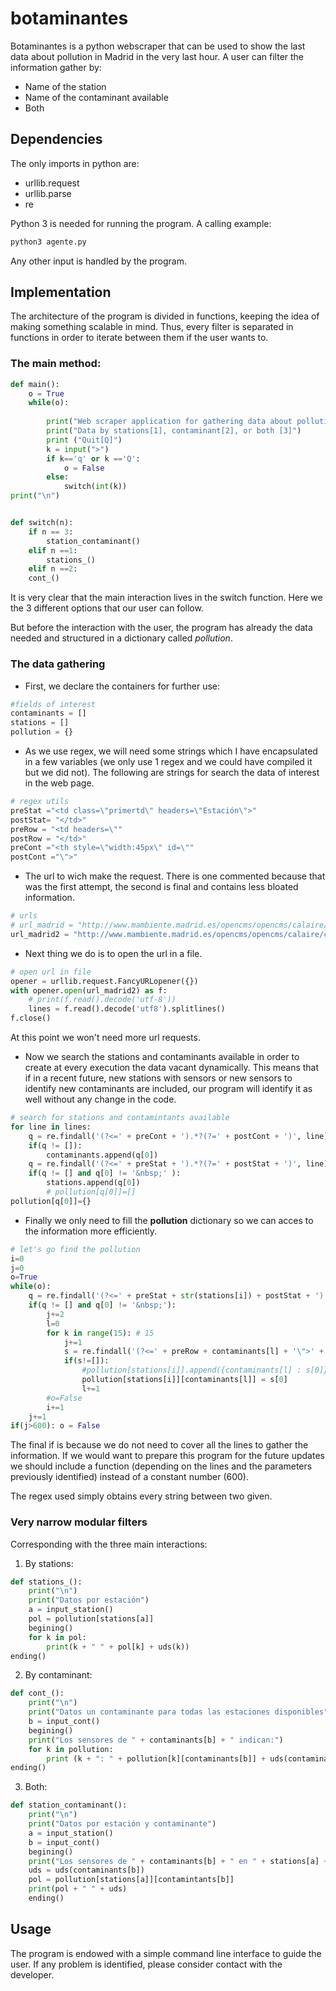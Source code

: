 # botaminantes

Botaminantes is a python webscraper that can be used to show the last data about pollution in Madrid in the very last hour. A user can filter the information gather by:
- Name of the station
- Name of the contaminant available
- Both

## Dependencies

The only imports in python are:  
- urllib.request  
- urllib.parse  
- re  

Python 3 is needed for running the program. A calling example:
```python
python3 agente.py
```
Any other input is handled by the program.

## Implementation

The architecture of the program is divided in functions, keeping the idea of making something scalable in mind. Thus, every filter is separated in functions in order to iterate between them if the user wants to.

### The main method:
```python
def main():
    o = True
    while(o):
        
        print("Web scraper application for gathering data about pollution in Madrid")
        print("Data by stations[1], contaminant[2], or both [3]")
        print ("Quit[Q]")
        k = input(">")
        if k=='q' or k =='Q':
            o = False
        else:
            switch(int(k))
print("\n")


def switch(n):
    if n == 3:
        station_contaminant()
    elif n ==1:
        stations_()
    elif n ==2:
	cont_()
```
It is very clear that the main interaction lives in the switch function. Here we the 3 different options that our user can follow.

But before the interaction with the user, the program has already the data needed and structured in a dictionary called *pollution*.

### The data gathering

- First, we declare the containers for further use:  
```python
#fields of interest
contaminants = []
stations = []
pollution = {}
```

- As we use regex, we will need some strings which I have encapsulated in a few variables (we only use 1 regex and we could have compiled it but we did not). The following are strings for search the data of interest in the web page.
```python
# regex utils
preStat ="<td class=\"primertd\" headers=\"Estación\">"
postStat= "</td>"
preRow = "<td headers=\""
postRow = "</td>"
preCont ="<th style=\"width:45px\" id=\""
postCont ="\">"
```
- The url to wich make the request. There is one commented because that was the first attempt, the second is final and contains less bloated information.
```python
# urls
# url_madrid = "http://www.mambiente.madrid.es/opencms/opencms/calaire/consulta/Gases_y_particulas/informegaseshorarios.html?__locale=es"
url_madrid2 = "http://www.mambiente.madrid.es/opencms/opencms/calaire/consulta/Gases_y_particulas/informegaseshorarios_antiguo.html?__locale=es"
```

- Next thing we do is to open the url in a file.
``` python
# open url in file
opener = urllib.request.FancyURLopener({})
with opener.open(url_madrid2) as f:
    # print(f.read().decode('utf-8'))
    lines = f.read().decode('utf8').splitlines()
f.close()
```
At this point we won't need more url requests.

- Now we search the stations and contaminants available in order to create at every execution the data vacant dynamically. This means that if in a recent future, new stations with sensors or new sensors to identify new contaminants are included, our program will identify it as well without any change in the code.
```python
# search for stations and contamintants available
for line in lines:
    q = re.findall('(?<=' + preCont + ').*?(?=' + postCont + ')', line)
    if(q != []):
        contaminants.append(q[0])
    q = re.findall('(?<=' + preStat + ').*?(?=' + postStat + ')', line)
    if(q != [] and q[0] != '&nbsp;' ):
        stations.append(q[0])
        # pollution[q[0]]=[]
pollution[q[0]]={}
```

- Finally we only need to fill the **pollution** dictionary so we can acces to the information more efficiently.
```python
# let's go find the pollution
i=0
j=0
o=True
while(o):
    q = re.findall('(?<=' + preStat + str(stations[i]) + postStat + ').*?(?=' +  ')', lines[j])
    if(q != [] and q[0] != '&nbsp;'):
        j+=2
        l=0
        for k in range(15): # 15
            j+=1
            s = re.findall('(?<=' + preRow + contaminants[l] + '\">' + ').*?(?=' + postRow +  ')', lines[j])
            if(s!=[]):
                #pollution[stations[i]].append({contaminants[l] : s[0]})
                pollution[stations[i]][contaminants[l]] = s[0]
                l+=1
        #o=False
        i+=1
    j+=1
if(j>600): o = False
```
The final if is because we do not need to cover all the lines to gather the information. If we would want to prepare this program for the future updates we should include a function (depending on the lines and the parameters previously identified) instead of a constant number (600).

The regex used simply obtains every string between two given.

### Very narrow modular filters

Corresponding with the three main interactions:

1. By stations:
```python
def stations_():    
    print("\n")
    print("Datos por estación")
    a = input_station()
    pol = pollution[stations[a]]
    begining()
    for k in pol:
        print(k + " " + pol[k] + uds(k))
ending()
```

2. By contaminant:
```python
def cont_():
    print("\n")
    print("Datos un contaminante para todas las estaciones disponibles")
    b = input_cont()
    begining()
    print("Los sensores de " + contaminants[b] + " indican:")
    for k in pollution:
        print (k + ": " + pollution[k][contaminants[b]] + uds(contaminants[b]))
ending()
```

3. Both:
```python
def station_contaminant():
    print("\n")
    print("Datos por estación y contaminante")
    a = input_station()
    b = input_cont() 
    begining()
    print("Los sensores de " + contaminants[b] + " en " + stations[a] + " indican:")
    uds = uds(contaminants[b])
    pol = pollution[stations[a]][contamintants[b]]
    print(pol + " " + uds)
    ending()
```
## Usage
The program is endowed with a simple command line interface to guide the user. If any problem is identified, please consider contact with the developer.

